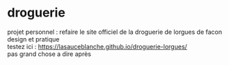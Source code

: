 # droguerie

projet personnel : refaire le site officiel de la droguerie de lorgues de facon design et pratique <br>
testez ici : https://lasauceblanche.github.io/droguerie-lorgues/
<br>
pas grand chose a dire après
